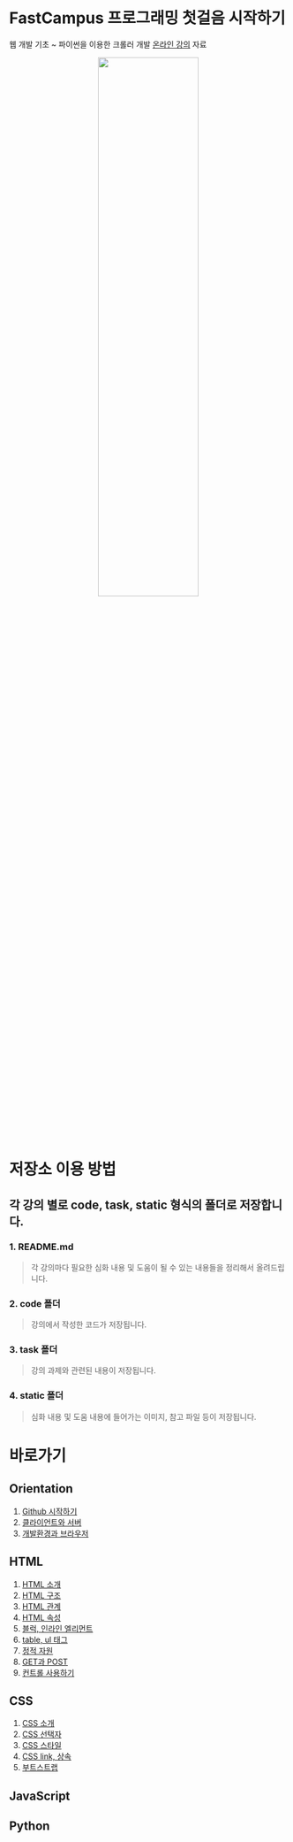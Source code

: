 # FastCampus 프로그래밍 첫걸음 시작하기

웹 개발 기초 ~ 파이썬을 이용한 크롤러 개발 [온라인 강의](http://www.fastcampus.co.kr/dev_online_introdev/) 자료

<p align="center">
    <img src="https://github.com/SeongJaeMoon/FastCampusWebPythonBasic/blob/master/oline-dev.png" width="60%" height="50%">
</p>

# 저장소 이용 방법 

## 각 강의 별로 code, task, static 형식의 폴더로 저장합니다.

### 1. README.md
> 각 강의마다 필요한 심화 내용 및 도움이 될 수 있는 내용들을 정리해서 올려드립니다.
### 2. code 폴더
> 강의에서 작성한 코드가 저장됩니다.
### 3. task 폴더
> 강의 과제와 관련된 내용이 저장됩니다.
### 4. static 폴더
> 심화 내용 및 도움 내용에 들어가는 이미지, 참고 파일 등이 저장됩니다.

# 바로가기
## Orientation
1. [Github 시작하기](https://github.com/SeongJaeMoon/FastCampusWebPythonBasic/tree/master/Learning/Orientation/Course01/)
2. [클라이언트와 서버](https://github.com/SeongJaeMoon/FastCampusWebPythonBasic/tree/master/Learning/Orientation/Course02/)
3. [개발환경과 브라우저](https://github.com/SeongJaeMoon/FastCampusWebPythonBasic/tree/master/Learning/Orientation/Course03/)

## HTML
1. [HTML 소개](https://github.com/SeongJaeMoon/FastCampusWebPythonBasic/tree/master/Learning/HTML/Course01/)
2. [HTML 구조](https://github.com/SeongJaeMoon/FastCampusWebPythonBasic/tree/master/Learning/HTML/Course02/)
3. [HTML 관계](https://github.com/SeongJaeMoon/FastCampusWebPythonBasic/tree/master/Learning/HTML/Course03/)
4. [HTML 속성](https://github.com/SeongJaeMoon/FastCampusWebPythonBasic/tree/master/Learning/HTML/Course04/)
5. [블럭, 인라인 엘리먼트](https://github.com/SeongJaeMoon/FastCampusWebPythonBasic/tree/master/Learning/HTML/Course05/)
6. [table, ul 태그](https://github.com/SeongJaeMoon/FastCampusWebPythonBasic/tree/master/Learning/HTML/Course06/)
7. [정적 자원](https://github.com/SeongJaeMoon/FastCampusWebPythonBasic/tree/master/Learning/HTML/Course07/)
8. [GET과 POST](https://github.com/SeongJaeMoon/FastCampusWebPythonBasic/tree/master/Learning/HTML/Course08/)
9. [컨트롤 사용하기](https://github.com/SeongJaeMoon/FastCampusWebPythonBasic/tree/master/Learning/HTML/Course09/)
## CSS
1. [CSS 소개](https://github.com/SeongJaeMoon/FastCampusWebPythonBasic/tree/master/Learning/CSS/Course01/)
2. [CSS 선택자](https://github.com/SeongJaeMoon/FastCampusWebPythonBasic/tree/master/Learning/CSS/Course02/)
3. [CSS 스타일](https://github.com/SeongJaeMoon/FastCampusWebPythonBasic/tree/master/Learning/CSS/Course03/)
4. [CSS link, 상속](https://github.com/SeongJaeMoon/FastCampusWebPythonBasic/tree/master/Learning/CSS/Course04/)
5. [부트스트랩](https://github.com/SeongJaeMoon/FastCampusWebPythonBasic/tree/master/Learning/CSS/Course05/)
## JavaScript

## Python


